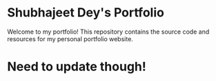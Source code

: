 # Shubhajeet Dey's Portfolio

Welcome to my portfolio! This repository contains the source code and resources for my personal portfolio website.

# Need to update though!
